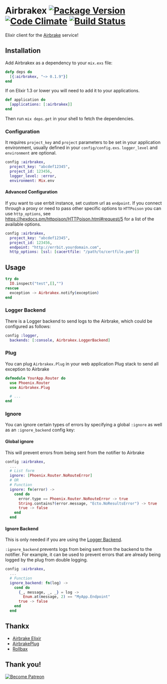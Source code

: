 # Airbrakex [![Package Version](https://img.shields.io/hexpm/v/airbrakex.svg)](https://hex.pm/packages/airbrakex) [![Code Climate](https://codeclimate.com/github/fazibear/airbrakex/badges/gpa.svg)](https://codeclimate.com/github/fazibear/airbrakex) [![Build Status](https://travis-ci.org/fazibear/airbrakex.svg?branch=master)](https://travis-ci.org/fazibear/airbrakex)
Elixir client for the [Airbrake](https://airbrake.io) service!

## Installation

Add Airbrakex as a dependency to your `mix.exs` file:

```elixir
defp deps do
  [{:airbrakex, "~> 0.1.9"}]
end
```

If on Elixir 1.3 or lower you will need to add it to your applications.

```elixir
def application do
  [applications: [:airbrakex]]
end
```


Then run `mix deps.get` in your shell to fetch the dependencies.

### Configuration

It requires `project_key` and `project` parameters to be set
in your application environment, usually defined in your `config/config.exs`.
`logger_level` and `environment` are optional.

```elixir
config :airbrakex,
  project_key: "abcdef12345",
  project_id: 123456,
  logger_level: :error,
  environment: Mix.env
```

#### Advanced Configuration

If you want to use errbit instance, set custom url as `endpoint`.
If you connect through a proxy or need to pass other specific options to
`HTTPoison` you can use `http_options`, see https://hexdocs.pm/httpoison/HTTPoison.html#request/5
for a list of the available options.

```elixir
config :airbrakex,
  project_key: "abcdef12345",
  project_id: 123456,
  endpoint: "http://errbit.yourdomain.com",
  http_options: [ssl: [cacertfile: "/path/to/certfile.pem"]]
```

## Usage

```elixir
try do
  IO.inspect("test",[],"")
rescue
  exception -> Airbrakex.notify(exception)
end
```

### Logger Backend

There is a Logger backend to send logs to the Airbrake,
which could be configured as follows:

```elixir
config :logger,
  backends: [:console, Airbrakex.LoggerBackend]
```

### Plug

You can plug `Airbrakex.Plug` in your web application Plug stack to send all exception to Airbrake

```elixir
defmodule YourApp.Router do
  use Phoenix.Router
  use Airbrakex.Plug

  # ...
end
```

### Ignore

You can ignore certain types of errors by specifying a global `:ignore` as well as an `:ignore_backend` config key:

#### Global ignore

This will prevent errors from being sent from the notifier to Airbrake

```elixir
config :airbrakex,
  ...
  # List form
  ignore: [Phoenix.Router.NoRouteError]
  # OR
  # Function
  ignore: fn(error) ->
    cond do
      error.type == Phoenix.Router.NoRouteError -> true
      String.contains?(error.message, "Ecto.NoResultsError") -> true
      true -> false
    end
  end
```

#### Ignore Backend

This is only needed if you are using the [Logger Backend](#logger-backend).

`:ignore_backend` prevents logs from being sent from the backend to the notifier. For example, it can be used to prevent errors that are already being logged by the plug from double logging.

```elixir
config :airbrakex,
  ...
  # Function
  ignore_backend: fn(log) ->
    cond do
      {_, message, _, _} = log ->
        Enum.at(message, 2) == "MyApp.Endpoint"
      true -> false
    end
  end
```


## Thankx
 - [Airbrake Elixir](https://github.com/romul/airbrake-elixir)
 - [AirbrakePlug](https://github.com/romul/airbrake_plug)
 - [Rollbax](https://github.com/elixir-addicts/rollbax)

## Thank you!

[![Become Patreon](https://c5.patreon.com/external/logo/become_a_patron_button.png)](https://www.patreon.com/bePatron?u=6912974)
